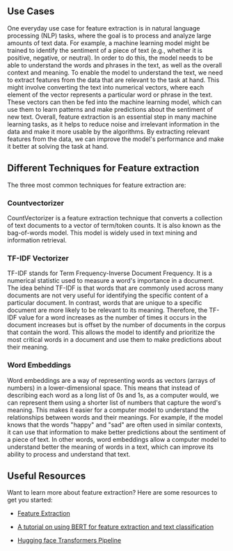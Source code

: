 ## Use Cases

One everyday use case for feature extraction is in natural language processing (NLP) tasks, where the goal is to process and analyze large amounts of text data. For example, a machine learning model might be trained to identify the sentiment of a piece of text (e.g., whether it is positive, negative, or neutral). In order to do this, the model needs to be able to understand the words and phrases in the text, as well as the overall context and meaning.
To enable the model to understand the text, we need to extract features from the data that are relevant to the task at hand. This might involve converting the text into numerical vectors, where each element of the vector represents a particular word or phrase in the text. These vectors can then be fed into the machine learning model, which can use them to learn patterns and make predictions about the sentiment of new text.
Overall, feature extraction is an essential step in many machine learning tasks, as it helps to reduce noise and irrelevant information in the data and make it more usable by the algorithms. By extracting relevant features from the data, we can improve the model's performance and make it better at solving the task at hand.
 
## Different Techniques for Feature extraction
The three most common techniques for feature extraction are:

### Countvectorizer 
CountVectorizer is a feature extraction technique that converts a collection of text documents to a vector of term/token counts. It is also known as the bag-of-words model. This model is widely used in text mining and information retrieval. 
### TF-IDF Vectorizer
TF-IDF stands for Term Frequency-Inverse Document Frequency. It is a numerical statistic used to measure a word's importance in a document. The idea behind TF-IDF is that words that are commonly used across many documents are not very useful for identifying the specific content of a particular document. In contrast, words that are unique to a specific document are more likely to be relevant to its meaning. Therefore, the TF-IDF value for a word increases as the number of times it occurs in the document increases but is offset by the number of documents in the corpus that contain the word. This allows the model to identify and prioritize the most critical words in a document and use them to make predictions about their meaning.

### Word Embeddings
Word embeddings are a way of representing words as vectors (arrays of numbers) in a lower-dimensional space. This means that instead of describing each word as a long list of 0s and 1s, as a computer would, we can represent them using a shorter list of numbers that capture the word's meaning. This makes it easier for a computer model to understand the relationships between words and their meanings. For example, if the model knows that the words "happy" and "sad" are often used in similar contexts, it can use that information to make better predictions about the sentiment of a piece of text. In other words, word embeddings allow a computer model to understand better the meaning of words in a text, which can improve its ability to process and understand that text.


## Useful Resources

Want to learn more about feature extraction? Here are some resources to get you started:

- [Feature Extraction](https://www.analyticsvidhya.com/blog/2021/07/feature-extraction-and-embeddings-in-nlp-a-beginners-guide-to-understand-natural-language-processing/)

- [A tutorial on using BERT for feature extraction and text classification](https://mccormickml.com/2019/05/14/BERT-word-embeddings-tutorial/)

- [Hugging face Transformers Pipeline](https://www.analyticsvidhya.com/blog/2022/01/hugging-face-transformers-pipeline-functions-advanced-nlp/)

